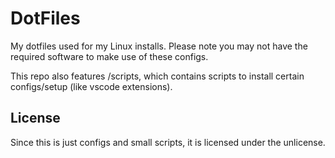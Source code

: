# DotFiles
My dotfiles used for my Linux installs. Please note you may not have the required software to make use of these configs.

This repo also features /scripts, which contains scripts to install certain configs/setup (like vscode extensions).

## License
Since this is just configs and small scripts, it is licensed under the unlicense.

